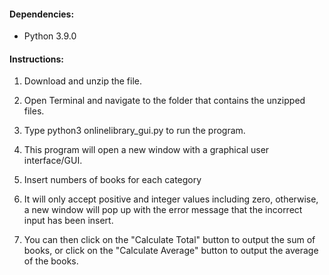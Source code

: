 
#### Dependencies:
- Python 3.9.0

#### Instructions:

1. Download and unzip the file.

2. Open Terminal and navigate to the folder that contains the unzipped files.

3. Type python3 onlinelibrary_gui.py to run the program.

4. This program will open a new window with a graphical user interface/GUI.

5. Insert numbers of books for each category

6. It will only accept positive and integer values including zero, otherwise, a new window will pop up with the error message that the incorrect input has been insert.

7. You can then click on the "Calculate Total" button to output the sum of books, or click on the "Calculate Average" button to output the average of the books.